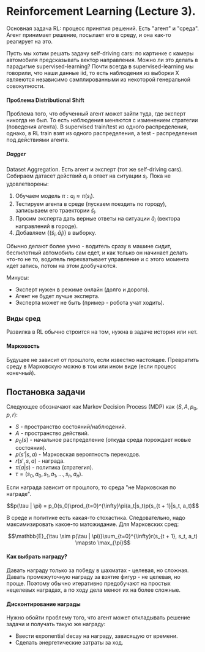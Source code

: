 

# Reinforcement Learning (Lecture 3).

Основная задача RL: процесс принятия решений. Есть "агент" и "среда". Агент
принимает решение, посылает его в среду, и она как-то реагирует на это.

Пусть мы хотим решать задачу self-driving cars: по картинке с камеры автомобиля
предсказывать вектор направления. Можно ли это делать в парадигме supervised-learning?
Почти всегда в supervised-learning мы говорили, что наши данные iid, то есть наблюдения из
выборки X являеются независимо сэмплированными из некоторой генеральной совокупности.

#### Проблема Distributional Shift

Проблема того, что обученный агент может зайти туда, где эксперт никогда не был. То есть
наблюдения меняются с изменением стратегии (поведения агента). В supervised train/test из
одного распределения, однако, в RL train взят из одного распределения, а test - распределения
под действиями агента.



##### Dagger

Dataset Aggregation. Есть агент и эксперт (тот же self-driving cars). Собираем датасет действий $a_i$
в ответ на ситуации $s_i$. Пока не удовлетворены:

1. Обучаем модель $\pi: a_i \approx \pi(s_i)$.
2. Тестируем агента в среде (пускаем поездить по городу), записываем его
траектории $\tilde{s}_i$.
3. Просим эксперта дать верные ответы на ситуации $\tilde{a}_i$ (вектора направлений в городе).
4. Добавляем $\{(\tilde{s}_i, \tilde{a}_i)\}$ в выборку.

Обычно делают более умно - водитель сразу в машине сидит, беспилотный автомобиль сам едет,
и как только он начинает делать что-то не то, водитель перехватывает управление и с этого момента
идет запись, потом на этом дообучаются.

Минусы:
* Эксперт нужен в режиме онлайн (долго и дорого).
* Агент не будет лучше эксперта.
* Эксперта может не быть (пример - робота учат ходить).

### Виды сред

Развилка в RL обычно строится на том, нужна в задаче история или нет.

#### Марковость

Будущее не зависит от прошлого, если известно настоящее. Превратить среду в Марковскую можно
в том или ином виде (если процесс конечный).

## Постановка задачи

Следующее обозначают как Markov Decision Process (MDP) как $(S, A, p_0, p, r)$:

* $S$ - пространство состояний/наблюдений.
* $A$ - пространство действий.
* $p_0(s)$ - начальное распределение (откуда среда порождает новые состояния).
* $p(s'|s, a)$ - Марковская вероятность переходов.
* $r(s', s, a)$ - награда.
* $\pi(a|s)$ - политика (стратегия).
* $\tau = (s_0, a_0, s_1, a_1, ..., s_n, a_n)$.

Если награда зависит от прошлого, то среда "не Марковская по награде".

$$p(\tau | \pi) = p_0(s_0)\prod_{t=0}^{\infty}\pi(a_t|s_t)p(s_{t + 1}|s_t, a_t)$$

В среде и политике есть какая-то стохастика. Следовательно, надо максимизировать
какое-то матожидание. Для Марковских сред:

$$\mathbb{E}_{\tau \sim p(\tau | \pi)}\sum_{t=0}^{\infty}r(s_{t + 1}, s_t, a_t) \mapsto \max_{\pi}$$


#### Как выбрать награду?

Давать награду только за победу в шахматах - целевая, но сложная. Давать промежуточную
награду за взятие фигур - не целевая, но проще. Поэтому обычно итеративно
предобучают на простых нецелевых наградах, а по ходу дела менют их на более сложные.

#### Дисконтирование награды

Нужно обойти проблему того, что агент может откладывать решение задачи и получать такую же награду:

* Ввести exponential decay на награду, зависящую от времени.
* Сделать энергетические затраты за ход.

